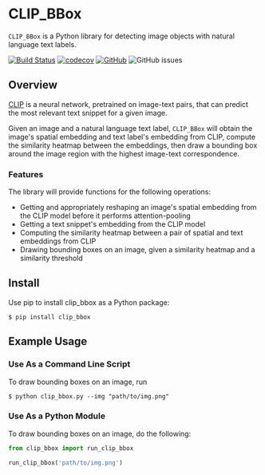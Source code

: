 
# CLIP_BBox

`CLIP_BBox` is a Python library for detecting image objects with natural language text labels. 

[![Build Status](https://github.com/graceduansu/clip_bbox/workflows/Build%20Status/badge.svg?branch=main)](https://github.com/graceduansu/clip_bbox/actions?query=workflow%3A%22Build+Status%22)
[![codecov](https://codecov.io/gh/graceduansu/clip_bbox/branch/main/graph/badge.svg)](https://codecov.io/gh/graceduansu/clip_bbox)
[![GitHub](https://img.shields.io/github/license/graceduansu/clip_bbox)](./LICENSE)
![GitHub issues](https://img.shields.io/github/issues/graceduansu/clip_bbox)

## Overview

[CLIP](https://github.com/openai/CLIP) is a neural network, pretrained on image-text pairs, that can predict the most relevant text snippet for a given image. 

Given an image and a natural language text label, `CLIP_BBox` will obtain the image's spatial embedding and text label's embedding from CLIP, compute the similarity heatmap between the embeddings, then draw a bounding box around the image region with the highest image-text correspondence. 

### Features

The library will provide functions for the following operations:
* Getting and appropriately reshaping an image's spatial embedding from the CLIP model before it performs attention-pooling
* Getting a text snippet's embedding from the CLIP model
* Computing the similarity heatmap between a pair of spatial and text embeddings from CLIP
* Drawing bounding boxes on an image, given a similarity heatmap and a similarity threshold

## Install

Use pip to install clip_bbox as a Python package:

    $ pip install clip_bbox

## Example Usage

### Use As a Command Line Script

To draw bounding boxes on an image, run

    $ python clip_bbox.py --img "path/to/img.png" 

### Use As a Python Module

To draw bounding boxes on an image, do the following:

```python
from clip_bbox import run_clip_bbox

run_clip_bbox('path/to/img.png')
```
